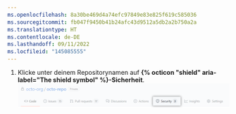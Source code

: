 ```yaml
---
ms.openlocfilehash: 8a30be469d4a74efc97849e83e825f619c585036
ms.sourcegitcommit: fb047f9450b41b24afc43d9512a5db2a2b750a2a
ms.translationtype: HT
ms.contentlocale: de-DE
ms.lasthandoff: 09/11/2022
ms.locfileid: "145085555"
---
```

1. Klicke unter deinem Repositorynamen auf **{% octicon "shield" aria-label="The shield symbol" %}-Sicherheit**.
![Registerkarte „Sicherheit“](/assets/images/help/repository/security-tab.png)
